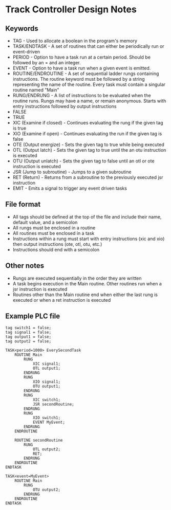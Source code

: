 # Track Controller Design Notes

## Keywords
- TAG - Used to allocate a boolean in the program's memory
- TASK/ENDTASK - A set of routines that can either be periodically run or event-driven
- PERIOD - Option to have a task run at a certain period. Should be followed by an = and an integer.
- EVENT - Option to have a task run when a given event is emitted.
- ROUTINE/ENDROUTINE - A set of sequential ladder rungs containing instructions. The routine keyword must be followed by a string representing the name of the routine. Every task must contain a singular routine named "Main"
- RUNG/ENDRUNG - A list of instructions to be evaluated when the routine runs. Rungs may have a name, or remain anonymous. Starts with entry instructions followed by output instructions
- FALSE
- TRUE
- XIC (Examine if closed) - Continues evaluating the rung if the given tag is true
- XIO (Examine if open) - Continues evaluating the run if the given tag is false
- OTE (Output energize) - Sets the given tag to true while being executed
- OTL (Output latch) - Sets the given tag to true until the an otu instruction is executed
- OTU (Output unlatch) - Sets the given tag to false until an otl or ote instruction is executed
- JSR (Jump to subroutine) - Jumps to a given subroutine
- RET (Return) - Returns from a subroutine to the previously executed jsr instruction
- EMIT - Emits a signal to trigger any event driven tasks

## File format
- All tags should be defined at the top of the file and include their name, default value, and a semicolon
- All rungs must be enclosed in a routine
- All routines must be enclosed in a task
- Instructions within a rung must start with entry instructions (xic and xio) then output instructions (ote, otl, otu, etc.)
- Instructions should end with a semicolon
  
## Other notes
- Rungs are executed sequentially in the order they are written
- A task begins execution in the Main routine. Other routines run when a jsr instruction is executed
- Routines other than the Main routine end when either the last rung is executed or when a ret instruction is executed

## Example PLC file

```
tag switch1 = false;
tag signal1 = false;
tag output1 = false;
tag output2 = false;

TASK<period=1000> EverySecondTask
    ROUTINE Main
        RUNG
            XIC signal1;
            OTL output1;
        ENDRUNG
        RUNG
            XIO signal1;
            OTU output1;
        ENDRUNG
        RUNG
            XIC switch1;
            JSR secondRoutine;
        ENDRUNG
        RUNG
            XIO switch1;
            EVENT MyEvent;
        ENDRUNG
    ENDROUTINE

    ROUTINE secondRoutine
        RUNG
            OTL output2;
            RET;
        ENDRUNG
    ENDROUTINE
ENDTASK

TASK<event=MyEvent>
    ROUTINE Main
        RUNG
            OTU output2;
        ENDRUNG
    ENDROUTINE
ENDTASK

```